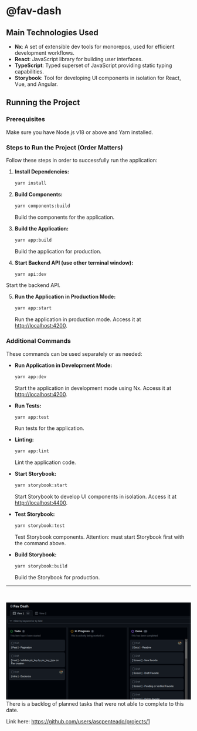 # @fav-dash

## Main Technologies Used

- **Nx**: A set of extensible dev tools for monorepos, used for efficient development workflows.
- **React**: JavaScript library for building user interfaces.
- **TypeScript**: Typed superset of JavaScript providing static typing capabilities.
- **Storybook**: Tool for developing UI components in isolation for React, Vue, and Angular.

## Running the Project

### Prerequisites

Make sure you have Node.js v18 or above and Yarn installed.

### Steps to Run the Project (Order Matters)

Follow these steps in order to successfully run the application:

1. **Install Dependencies:**
    ```bash
    yarn install
    ```

2. **Build Components:**
    ```bash
    yarn components:build
    ```
   Build the components for the application.

3. **Build the Application:**
    ```bash
    yarn app:build
    ```
   Build the application for production.

4. **Start Backend API (use other terminal window):**
    ```bash
    yarn api:dev
    ```
Start the backend API.

5. **Run the Application in Production Mode:**
    ```bash
    yarn app:start
    ```
   
   Run the application in production mode. Access it at [http://localhost:4200](http://localhost:4200).

### Additional Commands

These commands can be used separately or as needed:

- **Run Application in Development Mode:**
    ```bash
    yarn app:dev
    ```
    Start the application in development mode using Nx. Access it at [http://localhost:4200](http://localhost:4200).

- **Run Tests:**
    ```bash
    yarn app:test
    ```
   Run tests for the application.

- **Linting:**
    ```bash
    yarn app:lint
    ```
   Lint the application code.

- **Start Storybook:**
    ```bash
    yarn storybook:start
    ```
   Start Storybook to develop UI components in isolation. Access it at [http://localhost:4400](http://localhost:4400).

- **Test Storybook:**
    ```bash
    yarn storybook:test
    ```
   Test Storybook components. Attention: must start Storybook first with the command above.

- **Build Storybook:**
    ```bash
    yarn storybook:build
    ```
   Build the Storybook for production.


---

<br/>

![Print Backlog](print-backlog.png)
There is a backlog of planned tasks that were not able to complete to this date. 

Link here: https://github.com/users/ascpenteado/projects/1
